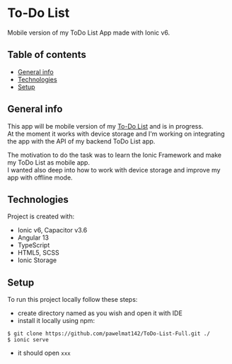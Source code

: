# To-Do List

  Mobile version of my ToDo List App made with Ionic v6.
 
## Table of contents
* [General info](#general-info)
* [Technologies](#technologies)
* [Setup](#setup)

## General info
 This app will be mobile version of my [To-Do List](https://github.com/pawelmat142/ToDo-List-Angular) and is in progress. <br />
 At the moment it works with device storage and I'm working on integrating the app with the API of my backend ToDo List app. <br />
 
 The motivation to do the task was to learn the Ionic Framework and make my ToDo List as mobile app. <br /> 
 I wanted also deep into how to work with device storage and improve my app with offline mode. <br /> 
 
## Technologies
Project is created with:
* Ionic v6, Capacitor v3.6
* Angular 13 
* TypeScript
* HTML5, SCSS
* Ionic Storage

## Setup
To run this project locally follow these steps: 
* create directory named as you wish and open it with IDE
* install it locally using npm:
```
$ git clone https://github.com/pawelmat142/ToDo-List-Full.git ./
$ ionic serve
```
* it should open `xxx`
